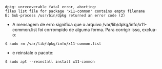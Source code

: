 ```
dpkg: unrecoverable fatal error, aborting:
files list file for package 'x11-common' contains empty filename
E: Sub-process /usr/bin/dpkg returned an error code (2)
```

- A mensagem de erro significa que o arquivo /var/lib/dpkg/info/x11-common.list foi corrompido de alguma forma. Para corrigir isso, exclua-o:

```$ sudo rm /var/lib/dpkg/info/x11-common.list```

- e reinstale o pacote:

```$ sudo apt --reinstall install x11-common```
